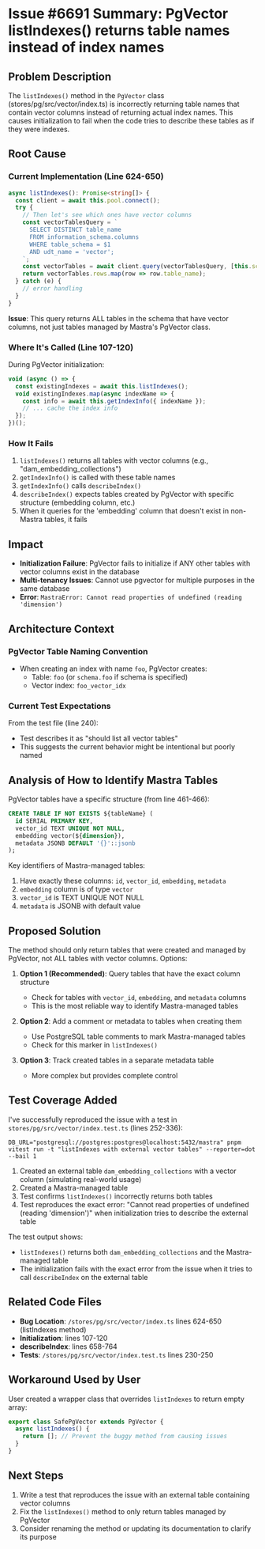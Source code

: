 # Issue #6691 Summary: PgVector listIndexes() returns table names instead of index names

## Problem Description

The `listIndexes()` method in the `PgVector` class (stores/pg/src/vector/index.ts) is incorrectly returning table names that contain vector columns instead of returning actual index names. This causes initialization to fail when the code tries to describe these tables as if they were indexes.

## Root Cause

### Current Implementation (Line 624-650)

```typescript
async listIndexes(): Promise<string[]> {
  const client = await this.pool.connect();
  try {
    // Then let's see which ones have vector columns
    const vectorTablesQuery = `
      SELECT DISTINCT table_name
      FROM information_schema.columns
      WHERE table_schema = $1
      AND udt_name = 'vector';
    `;
    const vectorTables = await client.query(vectorTablesQuery, [this.schema || 'public']);
    return vectorTables.rows.map(row => row.table_name);
  } catch (e) {
    // error handling
  }
}
```

**Issue**: This query returns ALL tables in the schema that have vector columns, not just tables managed by Mastra's PgVector class.

### Where It's Called (Line 107-120)

During PgVector initialization:

```typescript
void (async () => {
  const existingIndexes = await this.listIndexes();
  void existingIndexes.map(async indexName => {
    const info = await this.getIndexInfo({ indexName });
    // ... cache the index info
  });
})();
```

### How It Fails

1. `listIndexes()` returns all tables with vector columns (e.g., "dam_embedding_collections")
2. `getIndexInfo()` is called with these table names
3. `getIndexInfo()` calls `describeIndex()`
4. `describeIndex()` expects tables created by PgVector with specific structure (embedding column, etc.)
5. When it queries for the 'embedding' column that doesn't exist in non-Mastra tables, it fails

## Impact

- **Initialization Failure**: PgVector fails to initialize if ANY other tables with vector columns exist in the database
- **Multi-tenancy Issues**: Cannot use pgvector for multiple purposes in the same database
- **Error**: `MastraError: Cannot read properties of undefined (reading 'dimension')`

## Architecture Context

### PgVector Table Naming Convention

- When creating an index with name `foo`, PgVector creates:
  - Table: `foo` (or `schema.foo` if schema is specified)
  - Vector index: `foo_vector_idx`

### Current Test Expectations

From the test file (line 240):

- Test describes it as "should list all vector tables"
- This suggests the current behavior might be intentional but poorly named

## Analysis of How to Identify Mastra Tables

PgVector tables have a specific structure (from line 461-466):

```sql
CREATE TABLE IF NOT EXISTS ${tableName} (
  id SERIAL PRIMARY KEY,
  vector_id TEXT UNIQUE NOT NULL,
  embedding vector(${dimension}),
  metadata JSONB DEFAULT '{}'::jsonb
);
```

Key identifiers of Mastra-managed tables:

1. Have exactly these columns: `id`, `vector_id`, `embedding`, `metadata`
2. `embedding` column is of type `vector`
3. `vector_id` is TEXT UNIQUE NOT NULL
4. `metadata` is JSONB with default value

## Proposed Solution

The method should only return tables that were created and managed by PgVector, not ALL tables with vector columns. Options:

1. **Option 1 (Recommended)**: Query tables that have the exact column structure
   - Check for tables with `vector_id`, `embedding`, and `metadata` columns
   - This is the most reliable way to identify Mastra-managed tables

2. **Option 2**: Add a comment or metadata to tables when creating them
   - Use PostgreSQL table comments to mark Mastra-managed tables
   - Check for this marker in `listIndexes()`

3. **Option 3**: Track created tables in a separate metadata table
   - More complex but provides complete control

## Test Coverage Added

I've successfully reproduced the issue with a test in `stores/pg/src/vector/index.test.ts` (lines 252-336):

```
DB_URL="postgresql://postgres:postgres@localhost:5432/mastra" pnpm vitest run -t "listIndexes with external vector tables" --reporter=dot --bail 1
```

1. Created an external table `dam_embedding_collections` with a vector column (simulating real-world usage)
2. Created a Mastra-managed table
3. Test confirms `listIndexes()` incorrectly returns both tables
4. Test reproduces the exact error: "Cannot read properties of undefined (reading 'dimension')" when initialization tries to describe the external table

The test output shows:

- `listIndexes()` returns both `dam_embedding_collections` and the Mastra-managed table
- The initialization fails with the exact error from the issue when it tries to call `describeIndex` on the external table

## Related Code Files

- **Bug Location**: `/stores/pg/src/vector/index.ts` lines 624-650 (listIndexes method)
- **Initialization**: lines 107-120
- **describeIndex**: lines 658-764
- **Tests**: `/stores/pg/src/vector/index.test.ts` lines 230-250

## Workaround Used by User

User created a wrapper class that overrides `listIndexes` to return empty array:

```typescript
export class SafePgVector extends PgVector {
  async listIndexes() {
    return []; // Prevent the buggy method from causing issues
  }
}
```

## Next Steps

1. Write a test that reproduces the issue with an external table containing vector columns
2. Fix the `listIndexes()` method to only return tables managed by PgVector
3. Consider renaming the method or updating its documentation to clarify its purpose
